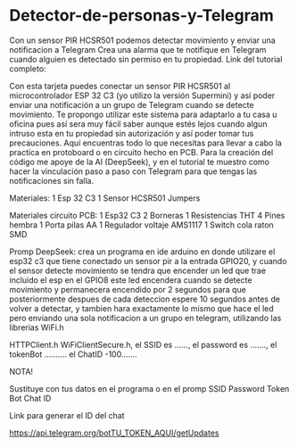 # Detector-de-personas-y-Telegram
Con un sensor PIR HCSR501 podemos detectar movimiento y enviar una notificacion a Telegram
Crea una alarma que te notifique en Telegram cuando alguien es detectado sin permiso en tu propiedad.
Link del tutorial completo: 

Con esta tarjeta puedes conectar un sensor PIR HCSR501 al microcontrolador ESP 32 C3 (yo utilizo la versión Supermini) y así poder enviar una notificación a un grupo de Telegram cuando se detecte movimiento.
Te propongo utilizar este sistema para adaptarlo a tu casa u oficina pues así sera muy fácil saber aunque estés lejos cuando algun intruso esta en tu propiedad sin autorización y así poder tomar tus precauciones.
Aquí encuentras todo lo que necesitas para llevar a cabo la practica en protoboard o en circuito hecho en PCB.
Para la creación del código me apoye de la AI (DeepSeek), y en el tutorial te muestro como hacer la vinculación paso a paso con Telegram para que tengas las notificaciones sin falla.

Materiales:
1 Esp 32 C3
1 Sensor HCSR501
Jumpers

Materiales circuito PCB:
1 Esp32 C3
2 Borneras
1 Resistencias THT
4 Pines hembra
1 Porta pilas AA
1 Regulador voltaje AMS1117
1 Switch cola raton SMD

Promp DeepSeek:
crea un programa en ide arduino en donde utilizare el esp32 c3 que tiene conectado un sensor pir a la entrada GPIO20, y cuando el sensor detecte movimiento se tendra que encender un led que trae incluido el esp en el GPIO8 este led encendera cuando se detecte movimiento y permanecera encendido por 2 segundos para que posteriormente despues de cada deteccion espere 10 segundos antes de volver a detectar, y tambien hara exactamente lo mismo que hace el led pero enviando una sola notificacion a un grupo en telegram, utilizando las librerias WiFi.h

HTTPClient.h WiFiClientSecure.h, el SSID es ......, el password es ......., el tokenBot .......... el ChatID -100.......



NOTA!

Sustituye con tus datos en el programa o en el promp
SSID
Password
Token Bot
Chat ID

Link para generar el ID del chat

https://api.telegram.org/botTU_TOKEN_AQUI/getUpdates
